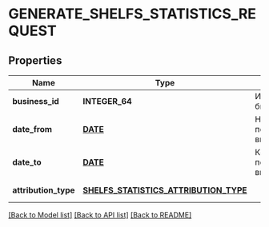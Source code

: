 # GENERATE_SHELFS_STATISTICS_REQUEST

## Properties
Name | Type | Description | Notes
------------ | ------------- | ------------- | -------------
**business_id** | **INTEGER_64** | Идентификатор бизнеса. | [default to null]
**date_from** | [**DATE**](DATE.md) | Начало периода, включительно. | [default to null]
**date_to** | [**DATE**](DATE.md) | Конец периода, включительно. | [default to null]
**attribution_type** | [**SHELFS_STATISTICS_ATTRIBUTION_TYPE**](ShelfsStatisticsAttributionType.md) |  | [default to null]

[[Back to Model list]](../README.md#documentation-for-models) [[Back to API list]](../README.md#documentation-for-api-endpoints) [[Back to README]](../README.md)



